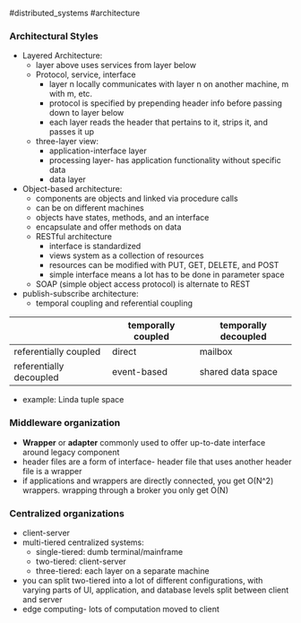#distributed_systems 
#architecture
### Architectural Styles
- Layered Architecture:
	- layer above uses services from layer below
	- Protocol, service, interface
		- layer n locally communicates with layer n on another machine, m with m, etc. 
		- protocol is specified by prepending header info before passing down to layer below
		- each layer reads the header that pertains to it, strips it, and passes it up
	- three-layer view:
		- application-interface layer
		- processing layer- has application functionality without specific data
		- data layer
- Object-based architecture:
	- components are objects and linked via procedure calls
	- can be on different machines
	- objects have states, methods, and an interface
	- encapsulate and offer methods on data
	- RESTful architecture
		- interface is standardized
		- views system as a collection of resources
		- resources can be modified with PUT, GET, DELETE, and POST
		- simple interface means a lot has to be done in parameter space
	- SOAP (simple object access protocol) is alternate to REST
- publish-subscribe architecture:
	- temporal coupling and referential coupling

|  | temporally coupled | temporally decoupled |
| ---- | ---- | ---- |
| referentially coupled | direct | mailbox |
| referentially decoupled | event-based | shared data space |
- example: Linda tuple space
### Middleware organization
- **Wrapper** or **adapter** commonly used to offer up-to-date interface around legacy component
- header files are a form of interface- header file that uses another header file is a wrapper
- if applications and wrappers are directly connected, you get O(N^2) wrappers. wrapping through a broker you only get O(N)
### Centralized organizations
- client-server
- multi-tiered centralized systems:
	- single-tiered: dumb terminal/mainframe
	- two-tiered: client-server
	- three-tiered: each layer on a separate machine
- you can split two-tiered into a lot of different configurations, with varying parts of UI, application, and database levels split between client and server
- edge computing- lots of computation moved to client